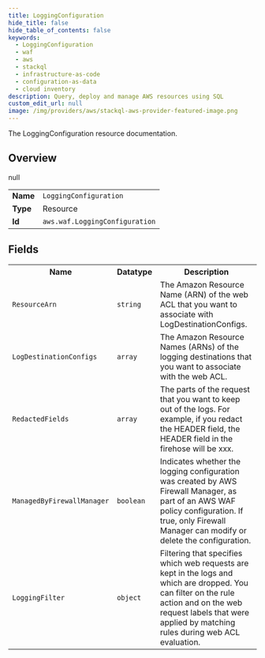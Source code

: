 ```yaml
---
title: LoggingConfiguration
hide_title: false
hide_table_of_contents: false
keywords:
  - LoggingConfiguration
  - waf
  - aws
  - stackql
  - infrastructure-as-code
  - configuration-as-data
  - cloud inventory
description: Query, deploy and manage AWS resources using SQL
custom_edit_url: null
image: /img/providers/aws/stackql-aws-provider-featured-image.png
---
```

The LoggingConfiguration resource documentation.

## Overview
<table><tbody>
<tr><td><b>Name</b></td><td><code>LoggingConfiguration</code></td></tr>
<tr><td><b>Type</b></td><td>Resource</td></tr>
null
<tr><td><b>Id</b></td><td><code>aws.waf.LoggingConfiguration</code></td></tr>
</tbody></table>

## Fields
<table><tbody>
<tr><th>Name</th><th>Datatype</th><th>Description</th></tr>
<tr><td><code>ResourceArn</code></td><td><code>string</code></td><td>The Amazon Resource Name (ARN) of the web ACL that you want to associate with LogDestinationConfigs.</td></tr><tr><td><code>LogDestinationConfigs</code></td><td><code>array</code></td><td>The Amazon Resource Names (ARNs) of the logging destinations that you want to associate with the web ACL.</td></tr><tr><td><code>RedactedFields</code></td><td><code>array</code></td><td>The parts of the request that you want to keep out of the logs. For example, if you redact the HEADER field, the HEADER field in the firehose will be xxx.</td></tr><tr><td><code>ManagedByFirewallManager</code></td><td><code>boolean</code></td><td>Indicates whether the logging configuration was created by AWS Firewall Manager, as part of an AWS WAF policy configuration. If true, only Firewall Manager can modify or delete the configuration.</td></tr><tr><td><code>LoggingFilter</code></td><td><code>object</code></td><td>Filtering that specifies which web requests are kept in the logs and which are dropped. You can filter on the rule action and on the web request labels that were applied by matching rules during web ACL evaluation.</td></tr>
</tbody></table>